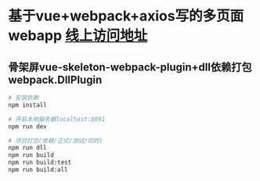 # 基于vue+webpack+axios写的多页面webapp [线上访问地址](http://wcjs.3keji.com/)

## 骨架屏vue-skeleton-webpack-plugin+dll依赖打包webpack.DllPlugin
``` bash
# 安装依赖
npm install

# 开启本地服务器localhost:8091
npm run dev

# 项目打包(依赖/正式/测试/同时)
npm run dll
npm run build
npm run build:test
npm run build:all

```